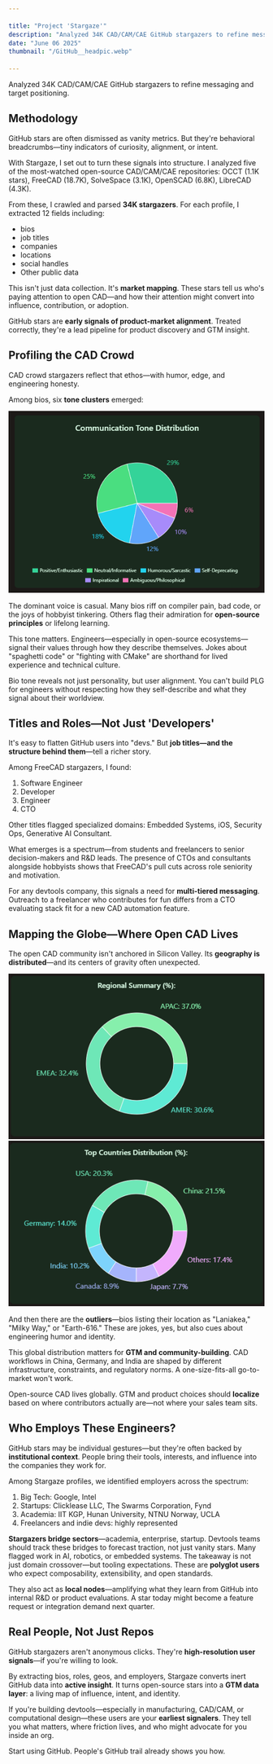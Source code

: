 ```yaml
--- 

title: "Project 'Stargaze'"
description: "Analyzed 34K CAD/CAM/CAE GitHub stargazers to refine messaging."
date: "June 06 2025"
thumbnail: "/GitHub__headpic.webp"

---
```

Analyzed 34K CAD/CAM/CAE GitHub stargazers to refine messaging and target positioning.

## Methodology

GitHub stars are often dismissed as vanity metrics. But they're behavioral breadcrumbs—tiny indicators of curiosity, alignment, or intent.

With Stargaze, I set out to turn these signals into structure. I analyzed five of the most-watched open-source CAD/CAM/CAE repositories: OCCT (1.1K stars), FreeCAD (18.7K), SolveSpace (3.1K), OpenSCAD (6.8K), LibreCAD (4.3K).

From these, I crawled and parsed **34K stargazers**. For each profile, I extracted 12 fields including:

- bios
- job titles
- companies
- locations
- social handles
- Other public data

This isn't just data collection. It's **market mapping**. These stars tell us who's paying attention to open CAD—and how their attention might convert into influence, contribution, or adoption.

GitHub stars are **early signals of product-market alignment**. Treated correctly, they're a lead pipeline for product discovery and GTM insight.

## Profiling the CAD Crowd
CAD crowd stargazers reflect that ethos—with humor, edge, and engineering honesty.

Among bios, six **tone clusters** emerged:

![Tone of voice](tone-of-voice.png)

The dominant voice is casual. Many bios riff on compiler pain, bad code, or the joys of hobbyist tinkering. Others flag their admiration for **open-source principles** or lifelong learning.

This tone matters. Engineers—especially in open-source ecosystems—signal their values through how they describe themselves. Jokes about "spaghetti code" or "fighting with CMake" are shorthand for lived experience and technical culture.

Bio tone reveals not just personality, but user alignment. You can't build PLG for engineers without respecting how they self-describe and what they signal about their worldview.

## Titles and Roles—Not Just 'Developers'

It's easy to flatten GitHub users into "devs." But **job titles—and the structure behind them**—tell a richer story.

Among FreeCAD stargazers, I found:

1. Software Engineer
2. Developer
3. Engineer
4. CTO

Other titles flagged specialized domains: Embedded Systems, iOS, Security Ops, Generative AI Consultant.

What emerges is a spectrum—from students and freelancers to senior decision-makers and R&D leads. The presence of CTOs and consultants alongside hobbyists shows that FreeCAD's pull cuts across role seniority and motivation.

For any devtools company, this signals a need for **multi-tiered messaging**. Outreach to a freelancer who contributes for fun differs from a CTO evaluating stack fit for a new CAD automation feature.

## Mapping the Globe—Where Open CAD Lives
The open CAD community isn't anchored in Silicon Valley. Its **geography is distributed**—and its centers of gravity often unexpected.

![Regional dist](regional-dist.png)
![Countries summary](countries-summary.png)

And then there are the **outliers**—bios listing their location as "Laniakea," "Milky Way," or "Earth-616." These are jokes, yes, but also cues about engineering humor and identity.

This global distribution matters for **GTM and community-building**. CAD workflows in China, Germany, and India are shaped by different infrastructure, constraints, and regulatory norms. A one-size-fits-all go-to-market won't work.

Open-source CAD lives globally. GTM and product choices should **localize** based on where contributors actually are—not where your sales team sits.

## Who Employs These Engineers?
GitHub stars may be individual gestures—but they're often backed by **institutional context**. People bring their tools, interests, and influence into the companies they work for.

Among Stargaze profiles, we identified employers across the spectrum:

1. Big Tech: Google, Intel
2. Startups: Clicklease LLC, The Swarms Corporation, Fynd
3. Academia: IIT KGP, Hunan University, NTNU Norway, UCLA
4. Freelancers and indie devs: highly represented

**Stargazers bridge sectors**—academia, enterprise, startup. Devtools teams should track these bridges to forecast traction, not just vanity stars. Many flagged work in AI, robotics, or embedded systems. The takeaway is not just domain crossover—but tooling expectations. These are **polyglot users** who expect composability, extensibility, and open standards. 

They also act as **local nodes**—amplifying what they learn from GitHub into internal R&D or product evaluations. A star today might become a feature request or integration demand next quarter.

## Real People, Not Just Repos
GitHub stargazers aren't anonymous clicks. They're **high-resolution user signals**—if you're willing to look.

By extracting bios, roles, geos, and employers, Stargaze converts inert GitHub data into **active insight**. It turns open-source stars into a **GTM data layer**: a living map of influence, intent, and identity.

If you're building devtools—especially in manufacturing, CAD/CAM, or computational design—these users are your **earliest signalers**. They tell you what matters, where friction lives, and who might advocate for you inside an org.

Start using GitHub. People's GitHub trail already shows you how.
